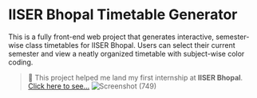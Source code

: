 # IISER Bhopal Timetable Generator

This is a fully front-end web project that generates interactive, semester-wise class timetables for IISER Bhopal. Users can select their current semester and view a neatly organized timetable with subject-wise color coding.

> 🚀 This project helped me land my first internship at **IISER Bhopal**.  
> [Click here to see...](https://abhishek-maurya-d.github.io/iiser-bhopal-timetable/)
![Screenshot (749)](https://github.com/user-attachments/assets/a33d3033-79f2-49a8-8b99-c0495144d0ef)
